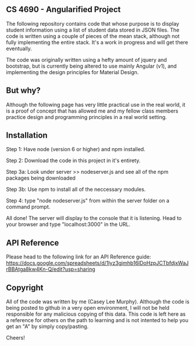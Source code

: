 ## CS 4690 - Angularified Project

The following repository contains code that whose purpose is to display student information using a list of student data stored in JSON files. The code is written using a couple of pieces of the mean stack, although not fully implementing the entire stack. It's a work in progress and will get there eventually.

The code was originally written using a hefty amount of jquery and bootstrap, but is currently being altered to use mainly Angular (v1), and implementing the design principles for Material Design.

## But why?

Although the following page has very little practical use in the real world, it is a proof of concept that has allowed me and my fellow class members practice design and programming principles in a real world setting.

## Installation

Step 1: Have node (version 6 or higher) and npm installed.

Step 2: Download the code in this project in it's entirety.

Step 3a: Look under server >> nodeserver.js and see all of the npm packages being downloaded

Step 3b: Use npm to install all of the neccessary modules.

Step 4: type "node nodeserver.js" from within the server folder on a command prompt.

All done! The server will display to the console that it is listening. Head to your browser and type "localhost:3000" in the URL.

## API Reference

Please head to the following link for an API Reference guide:
https://docs.google.com/spreadsheets/d/1lyz3gjmhb16lDoHzpJCTbfdjxWaJrBBAtga8kw4Kn-Q/edit?usp=sharing

## Copyright

All of the code was written by me (Casey Lee Murphy). Although the code is being posted to github in a very open environment, I will not be held responsible for any malicious copying of this data.
This code is left here as a reference for others on the path to learning and is not intented to help you get an "A" by simply copy/pasting.

Cheers!